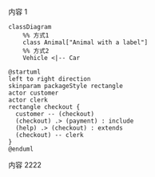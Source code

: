 <!-- @col-start -->

内容 1

<!-- @col--- -->

```mermaid
classDiagram
    %% 方式1
    class Animal["Animal with a label"]
    %% 方式2
    Vehicle <|-- Car
```

<!-- @col--- -->

```plantuml
@startuml
left to right direction
skinparam packageStyle rectangle
actor customer
actor clerk
rectangle checkout {
  customer -- (checkout)
  (checkout) .> (payment) : include
  (help) .> (checkout) : extends
  (checkout) -- clerk
}
@enduml
```

<!-- @col--- -->

内容 2222

<!-- @col-end -->
